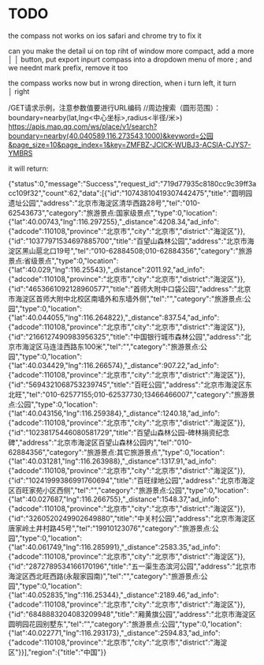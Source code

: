 # TODO

the compass not works on ios safari and chrome try to fix it


can you make the detail ui on top riht of window more compact, add a more  │
 │   button, put export inpurt compass into a dropdown menu of more  ; and we neednt mark prefix, remove it too      

 the compass works now but in wrong direction, when i turn left, it turn     
 │ right           


 /GET请求示例，注意参数值要进行URL编码
//周边搜索（圆形范围）：boundary=nearby(lat,lng<中心坐标>,radius<半径/米>)
https://apis.map.qq.com/ws/place/v1/search?boundary=nearby(40.040589,116.273543,1000)&keyword=公园&page_size=10&page_index=1&key=ZMFBZ-JCICK-WUBJ3-ACSIA-CJYS7-YMBRS

it will return:

{"status":0,"message":"Success","request_id":"719d77935c8180cc9c39ff3acc109f32","count":62,"data":[{"id":"10743810419307442475","title":"圆明园遗址公园","address":"北京市海淀区清华西路28号","tel":"010-62543673","category":"旅游景点:国家级景点","type":0,"location":{"lat":40.00743,"lng":116.297255},"_distance":4208.34,"ad_info":{"adcode":110108,"province":"北京市","city":"北京市","district":"海淀区"}},{"id":"10377971534697885700","title":"百望山森林公园","address":"北京市海淀区黑山扈北口19号","tel":"010-62884508;010-62884356","category":"旅游景点:省级景点","type":0,"location":{"lat":40.029,"lng":116.25543},"_distance":2011.92,"ad_info":{"adcode":110108,"province":"北京市","city":"北京市","district":"海淀区"}},{"id":"4653661092128960577","title":"首师大附中口袋公园","address":"北京市海淀区首师大附中北校区南墙外和东墙外侧","tel":"","category":"旅游景点:公园","type":0,"location":{"lat":40.044055,"lng":116.264822},"_distance":837.54,"ad_info":{"adcode":110108,"province":"北京市","city":"北京市","district":"海淀区"}},{"id":"2166127490983956325","title":"中国银行城市森林公园","address":"北京市海淀区马连洼西路东100米","tel":"","category":"旅游景点:公园","type":0,"location":{"lat":40.034429,"lng":116.266574},"_distance":907.22,"ad_info":{"adcode":110108,"province":"北京市","city":"北京市","district":"海淀区"}},{"id":"5694321068753239745","title":"百旺公园","address":"北京市海淀区东北旺","tel":"010-62577155;010-62537730;13466466007","category":"旅游景点:公园","type":0,"location":{"lat":40.043156,"lng":116.259384},"_distance":1240.18,"ad_info":{"adcode":110108,"province":"北京市","city":"北京市","district":"海淀区"}},{"id":"10238175446080581729","title":"百望山森林公园-碑林捐资纪念碑","address":"北京市海淀区百望山森林公园内","tel":"010-62884356","category":"旅游景点:其它旅游景点","type":0,"location":{"lat":40.031281,"lng":116.263988},"_distance":1317.91,"ad_info":{"adcode":110108,"province":"北京市","city":"北京市","district":"海淀区"}},{"id":"10241999386991760694","title":"百旺绿地公园","address":"北京市海淀区百旺家苑小区西侧","tel":"","category":"旅游景点:公园","type":0,"location":{"lat":40.027687,"lng":116.266755},"_distance":1548.37,"ad_info":{"adcode":110108,"province":"北京市","city":"北京市","district":"海淀区"}},{"id":"3260520249902649880","title":"中关村公园","address":"北京市海淀区唐家岭土井村路45号","tel":"19910123076","category":"旅游景点:公园","type":0,"location":{"lat":40.061749,"lng":116.285991},"_distance":2583.35,"ad_info":{"adcode":110108,"province":"北京市","city":"北京市","district":"海淀区"}},{"id":"2872789534166170196","title":"五一渠生态滨河公园","address":"北京市海淀区西北旺西路(永靓家园南)","tel":"","category":"旅游景点:公园","type":0,"location":{"lat":40.052835,"lng":116.25344},"_distance":2189.46,"ad_info":{"adcode":110108,"province":"北京市","city":"北京市","district":"海淀区"}},{"id":"6848883204083209948","title":"厢黄旗公园","address":"北京市海淀区圆明园花园别墅东","tel":"","category":"旅游景点:公园","type":0,"location":{"lat":40.022771,"lng":116.293173},"_distance":2594.83,"ad_info":{"adcode":110108,"province":"北京市","city":"北京市","district":"海淀区"}}],"region":{"title":"中国"}}